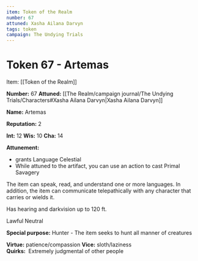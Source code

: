 ```yaml
---
item: Token of the Realm
number: 67
attuned: Xasha Ailana Darvyn
tags: token
campaign: The Undying Trials
---
```


# Token 67 - Artemas

Item: [[Token of the Realm]]

**Number:** 67
**Attuned:** [[The Realm/campaign journal/The Undying Trials/Characters#Xasha Ailana Darvyn|Xasha Ailana Darvyn]]

**Name:** Artemas

**Reputation:** 2

**Int:** 12
**Wis:** 10
**Cha:** 14

**Attunement:**
* grants Language Celestial
* While attuned to the artifact, you can use an action to cast Primal Savagery

The item can speak, read, and understand one or more languages. In addition, the item can communicate telepathically with any character that carries or wields it.

Has hearing and darkvision up to 120 ft.

Lawful Neutral

**Special purpose:** Hunter - The item seeks to hunt all manner of creatures

**Virtue:** patience/compassion
**Vice:** sloth/laziness  
**Quirks:**  Extremely judgmental of other people
